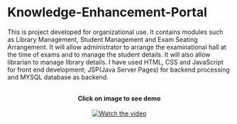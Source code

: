 # Knowledge-Enhancement-Portal
This is project developed for organizational use. It contains modules such as Library Management, Student Management and Exam Seating Arrangement. It will allow administrator to arrange the examinational hall at the time of exams and to manage the student details. It will also allow librarian to manage library details. I have used HTML, CSS and JavaScript for front end development; JSP(Java Server Pages) for backend processing and MYSQL database as backend.<br/><br/><center>
  <strong>Click on image to see demo</strong><br/><br/>
[![Watch the video](https://img.youtube.com/vi/Q3z-0gBtrmg/maxresdefault.jpg)](https://youtu.be/Q3z-0gBtrmg)</center>
